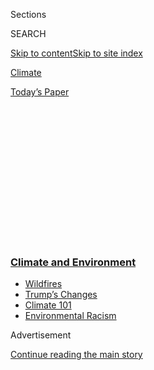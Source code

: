 <div id="app">

<div>

<div>

<div>

<div class="NYTAppHideMasthead css-1q2w90k e1suatyy0">

<div class="section css-ui9rw0 e1suatyy2">

<div class="css-eph4ug er09x8g0">

<div class="css-6n7j50">

</div>

<span class="css-1dv1kvn">Sections</span>

<div class="css-10488qs">

<span class="css-1dv1kvn">SEARCH</span>

</div>

[Skip to content](#site-content)[Skip to site
index](#site-index)

</div>

<div id="masthead-section-label" class="css-1wr3we4 eaxe0e00">

[Climate](https://www.nytimes3xbfgragh.onion/section/climate)

</div>

<div class="css-10698na e1huz5gh0">

</div>

</div>

<div id="masthead-bar-one" class="section hasLinks css-15hmgas e1csuq9d3">

<div class="css-uqyvli e1csuq9d0">

</div>

<div class="css-1uqjmks e1csuq9d1">

</div>

<div class="css-9e9ivx">

[](https://myaccount.nytimes3xbfgragh.onion/auth/login?response_type=cookie&client_id=vi)

</div>

<div class="css-1bvtpon e1csuq9d2">

[Today’s
Paper](https://www.nytimes3xbfgragh.onion/section/todayspaper)

</div>

</div>

</div>

</div>

<div data-aria-hidden="false">

<div id="site-content" data-role="main">

<div>

<div class="css-1aor85t" style="opacity:0.000000001;z-index:-1;visibility:hidden">

<div class="css-1hqnpie">

<div class="css-epjblv">

<span class="css-17xtcya">[Climate](/section/climate)</span><span class="css-x15j1o">|</span><span class="css-fwqvlz">The
Climate Connection to California’s
Wildfires</span>

</div>

<div class="css-k008qs">

<div class="css-1iwv8en">

<span class="css-18z7m18"></span>

<div>

</div>

</div>

<span class="css-1n6z4y">https://nyti.ms/2DLpT4I</span>

<div class="css-1705lsu">

<div class="css-4xjgmj">

<div class="css-4skfbu" data-role="toolbar" data-aria-label="Social Media Share buttons, Save button, and Comments Panel with current comment count" data-testid="share-tools">

  - 
  - 
  - 
  - 
    
    <div class="css-6n7j50">
    
    </div>

  - 

</div>

</div>

</div>

</div>

</div>

</div>

<div class="css-13pd83m">

<div class="css-l9svim">

### [<span class="css-pa1jbp"><span class="css-1rxm0ex">Climate and</span><span class="css-1rxm0ex"> Environment</span></span>](https://www.nytimes3xbfgragh.onion/section/climate?name=styln-climate&region=TOP_BANNER&block=storyline_menu_recirc&action=click&pgtype=Article&impression_id=34992300-f4c4-11ea-bc0c-2dd0f27298e1&variant=undefined)

  - <span class="css-1qkutce">[Wildfires](https://www.nytimes3xbfgragh.onion/2020/09/08/climate/california-wildfires-climate.html?name=styln-climate&region=TOP_BANNER&block=storyline_menu_recirc&action=click&pgtype=Article&impression_id=34992301-f4c4-11ea-bc0c-2dd0f27298e1&variant=undefined)</span>
  - <span class="css-1qkutce">[Trump’s
    Changes](https://www.nytimes3xbfgragh.onion/interactive/2020/climate/trump-environment-rollbacks.html?name=styln-climate&region=TOP_BANNER&block=storyline_menu_recirc&action=click&pgtype=Article&impression_id=34992302-f4c4-11ea-bc0c-2dd0f27298e1&variant=undefined)</span>
  - <span class="css-1qkutce">[Climate 101](https://www.nytimes3xbfgragh.onion/interactive/2020/04/19/climate/climate-crash-course-1.html?name=styln-climate&region=TOP_BANNER&block=storyline_menu_recirc&action=click&pgtype=Article&impression_id=34992303-f4c4-11ea-bc0c-2dd0f27298e1&variant=undefined)</span>
  - <span class="css-1qkutce">[Environmental
    Racism](https://www.nytimes3xbfgragh.onion/interactive/2020/08/24/climate/racism-redlining-cities-global-warming.html?name=styln-climate&region=TOP_BANNER&block=storyline_menu_recirc&action=click&pgtype=Article&impression_id=34992304-f4c4-11ea-bc0c-2dd0f27298e1&variant=undefined)</span>

</div>

</div>

<div id="top-wrapper" class="css-1sy8kpn">

<div id="top-slug" class="css-l9onyx">

Advertisement

</div>

[Continue reading the main
story](#after-top)

<div class="ad top-wrapper" style="text-align:center;height:100%;display:block;min-height:250px">

<div id="top" class="place-ad" data-position="top" data-size-key="top">

</div>

</div>

<div id="after-top">

</div>

</div>

<div>

<div id="sponsor-wrapper" class="css-1hyfx7x">

<div id="sponsor-slug" class="css-19vbshk">

Supported by

</div>

[Continue reading the main
story](#after-sponsor)

<div id="sponsor" class="ad sponsor-wrapper" style="text-align:center;height:100%;display:block">

</div>

<div id="after-sponsor">

</div>

</div>

<div class="css-186x18t">

</div>

<div class="css-1vkm6nb ehdk2mb0">

# The Climate Connection to California’s Wildfires

</div>

As fires spread through California during a global pandemic, read some
of our past coverage about what’s causing them and what might help
contain
them.

<div class="css-79elbk" data-testid="photoviewer-wrapper">

<div class="css-z3e15g" data-testid="photoviewer-wrapper-hidden">

</div>

<div class="css-1a48zt4 ehw59r15" data-testid="photoviewer-children">

![<span class="css-16f3y1r e13ogyst0" data-aria-hidden="true">Firefighters
used drip torches to start a controlled burn to contain the Creek Fire
in Shaver Lake, Calif., on
Sunday.</span><span class="css-cnj6d5 e1z0qqy90" itemprop="copyrightHolder"><span class="css-1ly73wi e1tej78p0">Credit...</span><span><span>Marcio
Jose Sanchez/Associated
Press</span></span></span>](https://static01.graylady3jvrrxbe.onion/images/2020/09/08/climate/08CLI-FIRESROUNDUP/merlin_176676927_6a2901bc-6d7e-406f-bb0f-897c91ff334f-articleLarge.jpg?quality=75&auto=webp&disable=upscale)

</div>

</div>

<div class="css-18e8msd">

<div class="css-vp77d3 epjyd6m0">

<div class="css-1baulvz">

By <span class="css-1baulvz last-byline" itemprop="name">The New York
Times</span>

</div>

</div>

  - 
    
    <div class="css-ld3wwf e16638kd2">
    
    Published Sept. 8, 2020Updated Sept. 9,
    2020
    
    </div>

  - 
    
    <div class="css-4xjgmj">
    
    <div class="css-pvvomx" data-role="toolbar" data-aria-label="Social Media Share buttons, Save button, and Comments Panel with current comment count" data-testid="share-tools">
    
      - 
      - 
      - 
      - 
        
        <div class="css-6n7j50">
        
        </div>
    
      - 
    
    </div>
    
    </div>

</div>

</div>

<div class="section meteredContent css-1r7ky0e" name="articleBody" itemprop="articleBody">

<div class="css-1fanzo5 StoryBodyCompanionColumn">

<div class="css-53u6y8">

What do California’s
[wildfires](https://www.nytimes3xbfgragh.onion/2020/09/11/us/wildfires-live-updates.html)
have to do with climate change? The connections are very strong,
scientists who have studied the issue say.

While California’s climate has always made the state [prone to
fires](https://www.nytimes3xbfgragh.onion/2020/09/10/climate/wildfires-climate-policy.html),
the [link between human-caused climate change and bigger
fires](https://agupubs.onlinelibrary.wiley.com/doi/full/10.1029/2019EF001210)
is inextricable, said Park Williams, a bioclimatologist at Columbia
University’s Lamont-Doherty Earth Observatory. “This climate-change
connection is straightforward: Warmer temperatures dry out fuels. In
areas with abundant and very dry fuels, all you need is a spark,” he
said.

Here is a selection of our coverage of the connection between climate
change and California’s
[wildfires](https://www.nytimes3xbfgragh.onion/2020/09/09/us/fires-washington-california-oregon-malden.html).

</div>

</div>

<div class="css-1fanzo5 StoryBodyCompanionColumn">

<div class="css-53u6y8">

## [As wildfires spread, homeowners have trouble getting insurance](https://www.nytimes3xbfgragh.onion/2020/09/02/climate/wildfires-insurance.html).

Insurers, facing huge losses, have been pulling back from fire-prone
areas across California. “The marketplace has largely collapsed,” an
advocate for counties in the state
said.

</div>

</div>

<div>

</div>

<div class="css-1fanzo5 StoryBodyCompanionColumn">

<div class="css-53u6y8">

## [How do you learn to live in an ecosystem that is primed to burn](https://www.nytimes3xbfgragh.onion/2019/10/24/climate/california-wildfires-climate-change.html)?

Fires in California in 2019 burned nearly 260,000 acres and researchers
say record breaking years are likely to continue**.** As global
temperatures rise, understanding fire is becoming ever more
important.

</div>

</div>

<div>

</div>

<div class="css-1fanzo5 StoryBodyCompanionColumn">

<div class="css-53u6y8">

## [Climate change is adding to the hazards faced by California’s farm laborers](https://www.nytimes3xbfgragh.onion/2020/08/25/climate/california-farm-workers-climate-change.html).

Hundreds of thousands of some of the country’s poorest, most neglected
workers continue to pluck, weed, and pack produce for the nation as
temperatures soar into the triple digits for days at a time and the air
turns to a soup of dust and
smoke.

</div>

</div>

<div>

</div>

<div class="css-1fanzo5 StoryBodyCompanionColumn">

<div class="css-53u6y8">

## [California’s Santa Ana winds may become less frequent, especially at the season’s fringes, affecting wildfires](https://www.nytimes3xbfgragh.onion/2019/10/28/climate/santa-ana-winds.html).

Recent research suggests that as the climate warms, Santa Ana winds may
become less frequent. Coupled with precipitation changes, that could
mean more intense fires later in the
year.

</div>

</div>

<div>

</div>

<div class="css-1fanzo5 StoryBodyCompanionColumn">

<div class="css-53u6y8">

## [A cycle of drought and deluge in California creates major fire risk. Climate change makes the cycle worse](https://www.nytimes3xbfgragh.onion/2017/12/07/climate/california-fires-warming.html).

It’s become clear that an expected impact of climate change in
California is increasing year-to-year variability in temperature and
precipitation that will create greater contrast between drought years
and wet years. And that can lead to much greater fire
risk.

</div>

</div>

<div>

</div>

<div class="css-1fanzo5 StoryBodyCompanionColumn">

<div class="css-53u6y8">

<div class="css-1q1hscp">

<div class="css-1xk4eoy">

<div id="CLIM">

</div>

</div>

</div>

## [A pandemic is limiting California’s efforts to fight fires with prison labor](https://www.nytimes3xbfgragh.onion/2020/08/22/us/california-wildfires-prisoners.html).

Early releases of prisoners to protect them from the coronavirus have
depleted the ranks of an inmate firefighting program that some say
should be abolished anyway.

**Related:** **[The Incarcerated Women Who Fight California’s
Wildfires](https://www.nytimes3xbfgragh.onion/2017/08/31/magazine/the-incarcerated-women-who-fight-californias-wildfires.html)**
By choice, for less than $2 an hour, the female inmate firefighters of
California work their bodies to the breaking point. Sometimes they even
risk their
lives.

</div>

</div>

<div>

</div>

<div class="css-1fanzo5 StoryBodyCompanionColumn">

<div class="css-53u6y8">

## [People increase their own fire risk by moving into risky areas](https://www.nytimes3xbfgragh.onion/2018/11/15/climate/california-fires-wildland-urban-interface.html).

An increasing number of Americans are moving into the zones known as the
“wildland-urban interface,” where nature and development collide. Some
move to live closer to nature, others to avoid government regulations or
find a lower cost of living. There are also Indigenous communities and
people who work the land. But the result can be
disastrous.

</div>

</div>

<div>

</div>

<div class="css-1fanzo5 StoryBodyCompanionColumn">

<div class="css-53u6y8">

## [One way to curb future fires today: Set more fires. Carefully.](https://www.nytimes3xbfgragh.onion/2020/08/26/us/california-fire-prevention.html?action=click&amp;module=RelatedLinks&amp;pgtype=Article)

Preparing the landscape to make future fires more manageable involves
clearing fire breaks and building with more fire-resistant materials in
areas of high risk. Support is also building for another method, which
involves prescribed burns. It reverses the U.S. policy of suppressing
fires, which has been in place for more than 100 years, and which has
allowed dry fuel to accumulate. And no, [the answer is not raking the
forests](https://www.nytimes3xbfgragh.onion/2018/11/18/world/europe/finland-california-wildfires-trump-raking.html).

</div>

</div>

<div>

</div>

<div>

</div>

</div>

<div>

</div>

<div>

</div>

<div>

</div>

<div>

<div id="bottom-wrapper" class="css-1ede5it">

<div id="bottom-slug" class="css-l9onyx">

Advertisement

</div>

[Continue reading the main
story](#after-bottom)

<div id="bottom" class="ad bottom-wrapper" style="text-align:center;height:100%;display:block;min-height:90px">

</div>

<div id="after-bottom">

</div>

</div>

</div>

</div>

</div>

## Site Index

<div>

</div>

## Site Information Navigation

  - [© <span>2020</span> <span>The New York Times
    Company</span>](https://help.nytimes3xbfgragh.onion/hc/en-us/articles/115014792127-Copyright-notice)

<!-- end list -->

  - [NYTCo](https://www.nytco.com/)
  - [Contact
    Us](https://help.nytimes3xbfgragh.onion/hc/en-us/articles/115015385887-Contact-Us)
  - [Work with us](https://www.nytco.com/careers/)
  - [Advertise](https://nytmediakit.com/)
  - [T Brand Studio](http://www.tbrandstudio.com/)
  - [Your Ad
    Choices](https://www.nytimes3xbfgragh.onion/privacy/cookie-policy#how-do-i-manage-trackers)
  - [Privacy](https://www.nytimes3xbfgragh.onion/privacy)
  - [Terms of
    Service](https://help.nytimes3xbfgragh.onion/hc/en-us/articles/115014893428-Terms-of-service)
  - [Terms of
    Sale](https://help.nytimes3xbfgragh.onion/hc/en-us/articles/115014893968-Terms-of-sale)
  - [Site
    Map](https://spiderbites.nytimes3xbfgragh.onion)
  - [Help](https://help.nytimes3xbfgragh.onion/hc/en-us)
  - [Subscriptions](https://www.nytimes3xbfgragh.onion/subscription?campaignId=37WXW)

</div>

</div>

</div>

</div>
